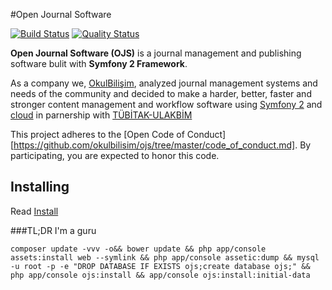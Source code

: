 #Open Journal Software

[![Build Status](https://img.shields.io/travis/okulbilisim/ojs/master.svg?style=flat-square)](https://travis-ci.org/okulbilisim/ojs)
[![Quality Status](https://img.shields.io/scrutinizer/g/okulbilisim/ojs.svg?style=flat-square)](https://scrutinizer-ci.com/g/okulbilisim/ojs/)

**Open Journal Software (OJS)** is a journal management and publishing software bulit with **Symfony 2 Framework**.

As a company we, [OkulBilişim](http://www.okulbilisim.com), analyzed journal management systems and needs of the community and decided to make a harder, better, faster and stronger content management and workflow software using [Symfony 2](http://en.wikipedia.org/wiki/Symfony) and [cloud](http://en.wikipedia.org/wiki/Cloud_computing) in parnership with [TÜBİTAK-ULAKBİM](http://www.ulakbim.gov.tr)

This project adheres to the [Open Code of Conduct][https://github.com/okulbilisim/ojs/tree/master/code_of_conduct.md]. By participating, you are expected to honor this code.
## Installing

Read [Install](https://github.com/okulbilisim/ojs/tree/master/docs/INSTALL.md)

###TL;DR I'm a guru

```
composer update -vvv -o&& bower update && php app/console assets:install web --symlink && php app/console assetic:dump && mysql -u root -p -e "DROP DATABASE IF EXISTS ojs;create database ojs;" && php app/console ojs:install && app/console ojs:install:initial-data
```
